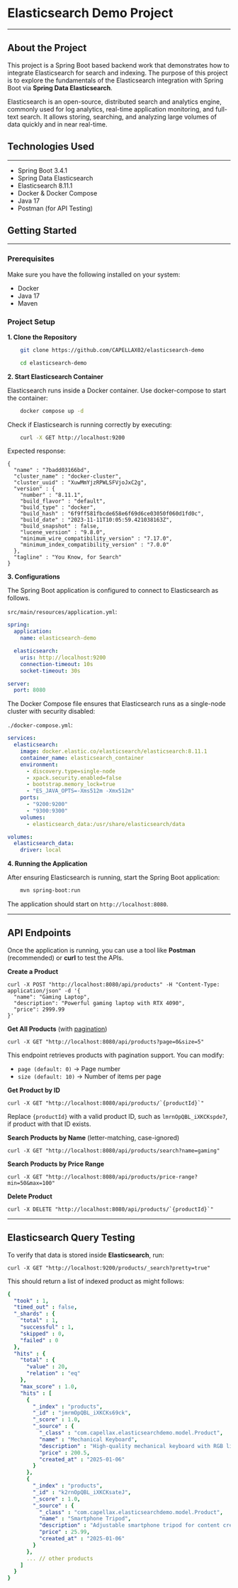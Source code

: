 # Elasticsearch Demo Project

---

## About the Project
This project is a Spring Boot based backend work that demonstrates how to integrate Elasticsearch for search and indexing. The purpose of this project is to explore the fundamentals of the Elasticsearch integration with Spring Boot via **Spring Data Elasticsearch**.

Elasticsearch is an open-source, distributed search and analytics engine, commonly used for log analytics, real-time application monitoring, and full-text search. It allows storing, searching, and analyzing large volumes of data quickly and in near real-time.

## Technologies Used

---

* Spring Boot 3.4.1
* Spring Data Elasticsearch
* Elasticsearch 8.11.1
* Docker & Docker Compose
* Java 17
* Postman (for API Testing)

## Getting Started

---

### Prerequisites
Make sure you have the following installed on your system:

* Docker
* Java 17
* Maven

### Project Setup

**1. Clone the Repository**

```bash
    git clone https://github.com/CAPELLAX02/elasticsearch-demo
```

```bash
    cd elasticsearch-demo
```


**2. Start Elasticsearch Container**

Elasticsearch runs inside a Docker container. Use docker-compose to start the container:

```bash
    docker compose up -d
```
Check if Elasticsearch is running correctly by executing:

```bash
    curl -X GET http://localhost:9200
```

Expected response:

```shell
{
  "name" : "7badd03166bd",
  "cluster_name" : "docker-cluster",
  "cluster_uuid" : "XuwMmYjzRPWLSFVjoJxC2g",
  "version" : {
    "number" : "8.11.1",
    "build_flavor" : "default",
    "build_type" : "docker",
    "build_hash" : "6f9ff581fbcde658e6f69d6ce03050f060d1fd0c",
    "build_date" : "2023-11-11T10:05:59.421038163Z",
    "build_snapshot" : false,
    "lucene_version" : "9.8.0",
    "minimum_wire_compatibility_version" : "7.17.0",
    "minimum_index_compatibility_version" : "7.0.0"
  },
  "tagline" : "You Know, for Search"
}
```

**3. Configurations**

The Spring Boot application is configured to connect to Elasticsearch as follows.

`src/main/resources/application.yml`:
```yaml
spring:
  application:
    name: elasticsearch-demo

  elasticsearch:
    uris: http://localhost:9200
    connection-timeout: 10s
    socket-timeout: 30s

server:
  port: 8080
```

The Docker Compose file ensures that Elasticsearch runs as a single-node cluster with security disabled:

`./docker-compose.yml`:
```yaml
services:
  elasticsearch:
    image: docker.elastic.co/elasticsearch/elasticsearch:8.11.1
    container_name: elasticsearch_container
    environment:
      - discovery.type=single-node
      - xpack.security.enabled=false
      - bootstrap.memory_lock=true
      - "ES_JAVA_OPTS=-Xms512m -Xmx512m"
    ports:
      - "9200:9200"
      - "9300:9300"
    volumes:
      - elasticsearch_data:/usr/share/elasticsearch/data

volumes:
  elasticsearch_data:
    driver: local
```

**4. Running the Application**

After ensuring Elasticsearch is running, start the Spring Boot application:

```bash
    mvn spring-boot:run
```

The application should start on `http://localhost:8080`.

---

## API Endpoints

Once the application is running, you can use a tool like **Postman** (recommended) or **curl** to test the APIs.

**Create a Product**
```shell
curl -X POST "http://localhost:8080/api/products" -H "Content-Type: application/json" -d '{
  "name": "Gaming Laptop",
  "description": "Powerful gaming laptop with RTX 4090",
  "price": 2999.99
}'
```

**Get All Products** (with <u>pagination</u>)
```shell
curl -X GET "http://localhost:8080/api/products?page=0&size=5"
```
This endpoint retrieves products with pagination support. You can modify:

- `page (default: 0)` → Page number
- `size (default: 10)` → Number of items per page

**Get Product by ID**
```shell
curl -X GET "http://localhost:8080/api/products/`{productId}`"
```
Replace `{productId}` with a valid product ID, such as `lmrnOpQBL_iXKCKspde7`, if product with that ID exists.

**Search Products by Name** (letter-matching, case-ignored)
```shell
curl -X GET "http://localhost:8080/api/products/search?name=gaming"
```

**Search Products by Price Range**
```shell
curl -X GET "http://localhost:8080/api/products/price-range?min=50&max=100"
```

**Delete Product**
```shell
curl -X DELETE "http://localhost:8080/api/products/`{productId}`"
```

---

## Elasticsearch Query Testing

To verify that data is stored inside **Elasticsearch**, run:

```shell
curl -X GET "http://localhost:9200/products/_search?pretty=true"
```

This should return a list of indexed product as might follows:

```yaml
{
  "took" : 1,
  "timed_out" : false,
  "_shards" : {
    "total" : 1,
    "successful" : 1,
    "skipped" : 0,
    "failed" : 0
  },
  "hits" : {
    "total" : {
      "value" : 20,
      "relation" : "eq"
    },
    "max_score" : 1.0,
    "hits" : [
      {
        "_index" : "products",
        "_id" : "jmrmOpQBL_iXKCKs69ck",
        "_score" : 1.0,
        "_source" : {
          "_class" : "com.capellax.elasticsearchdemo.model.Product",
          "name" : "Mechanical Keyboard",
          "description" : "High-quality mechanical keyboard with RGB lighting",
          "price" : 200.5,
          "created_at" : "2025-01-06"
        }
      },
      {
        "_index" : "products",
        "_id" : "k2rnOpQBL_iXKCKsateJ",
        "_score" : 1.0,
        "_source" : {
          "_class" : "com.capellax.elasticsearchdemo.model.Product",
          "name" : "Smartphone Tripod",
          "description" : "Adjustable smartphone tripod for content creators",
          "price" : 25.99,
          "created_at" : "2025-01-06"
        }
      },
      ... // other products
    ]
  }
}

```
